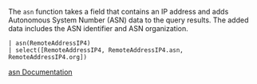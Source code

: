 The `asn` function takes a field that contains an IP address and adds Autonomous System Number (ASN) data to the query results. The added data includes the ASN identifier and ASN organization.

```
| asn(RemoteAddressIP4)
| select([RemoteAddressIP4, RemoteAddressIP4.asn, RemoteAddressIP4.org])
```

[asn Documentation](https://library.humio.com/data-analysis/functions-asn.html)